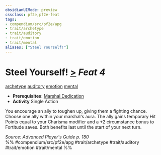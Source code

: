```yaml
---
obsidianUIMode: preview
cssclass: pf2e,pf2e-feat
tags:
- compendium/src/pf2e/apg
- trait/archetype
- trait/auditory
- trait/emotion
- trait/mental
aliases: ["Steel Yourself!"]
---
```

# Steel Yourself!  [>](chapter-9-playing-the-game.md#Actions "Single Action") *Feat 4*  
[archetype](archetype.md "Archetype Feat Trait")  [auditory](auditory.md "Auditory Effect Trait")  [emotion](emotion.md "Emotion Effect Trait")  [mental](mental.md "Mental Effect Trait")  

- **Prerequisites**: [Marshal Dedication](marshal-dedication-apg.md)
- **Activity** Single Action

You encourage an ally to toughen up, giving them a fighting chance. Choose one ally within your marshal's aura. The ally gains temporary Hit Points equal to your Charisma modifier and a +2 circumstance bonus to Fortitude saves. Both benefits last until the start of your next turn.

*Source: Advanced Player's Guide p. 180*  
%% #compendium/src/pf2e/apg #trait/archetype #trait/auditory #trait/emotion #trait/mental %%